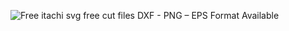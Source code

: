 ![Free itachi svg free cut files DXF - PNG – EPS Format Available](https://github.com/Soheil-LGH/git-train/assets/118995145/5e550f7c-e143-403f-b550-4cc3ff57e896)
